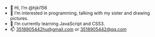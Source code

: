 - 👋 Hi, I’m @hjki156
- 👀 I’m interested in programming, talking with my sister and drawing pictures.
- 🌱 I’m currently learning JavaScript and CSS3.
- 📫 3518905442hu@gmail.com or 3518905442@qq.com

<!---
hjki156/hjki156 is a ✨ special ✨ repository because its `README.md` (this file) appears on your GitHub profile.
You can click the Preview link to take a look at your changes.
--->

